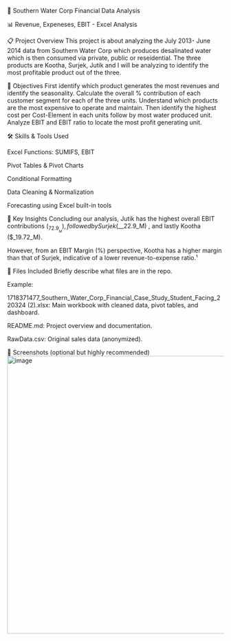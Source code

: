 📌 Southern Water Corp Financial Data Analysis

📊 Revenue, Expeneses, EBIT - Excel Analysis


📋 Project Overview
This project is about analyzing the  July 2013- June 2014 data from Southern Water Corp  which produces desalinated water which is then consumed via private, public or reseidential. 
The three products are Kootha, Surjek, Jutik and I will be analyzing to identify the most profitable product out of the three.


🎯 Objectives
First identify which product generates the most revenues and identify the seasonality.
Calculate the overall % contribution of each customer segment for each of the three units.
Understand which products are the most expensive to operate and maintain. 
Then identify the highest cost per Cost-Element in each units follow by most water produced unit.
Analyze EBIT and EBIT ratio to locate the most profit generating unit. 


🛠️ Skills & Tools Used

Excel Functions: SUMIFS, EBIT

Pivot Tables & Pivot Charts

Conditional Formatting

Data Cleaning & Normalization

Forecasting using Excel built-in tools



🧠 Key Insights
Concluding our analysis, Jutik has the highest overall EBIT contributions ($_72.9__M), followed by Surjek($__22.9_M) , and lastly Kootha ($_19.72_M).

However, from an EBIT  Margin (%) perspective, Kootha has a higher margin than that of Surjek, indicative of a lower revenue-to-expense ratio.¹


📁 Files Included
Briefly describe what files are in the repo.

Example:

1718371477_Southern_Water_Corp_Financial_Case_Study_Student_Facing_220324 (2).xlsx: Main workbook with cleaned data, pivot tables, and dashboard.

README.md: Project overview and documentation.

RawData.csv: Original sales data (anonymized).

📸 Screenshots (optional but highly recommended)
<img width="1225" height="646" alt="image" src="https://github.com/user-attachments/assets/034babce-fd07-48d6-8e87-522494c582d2" />

